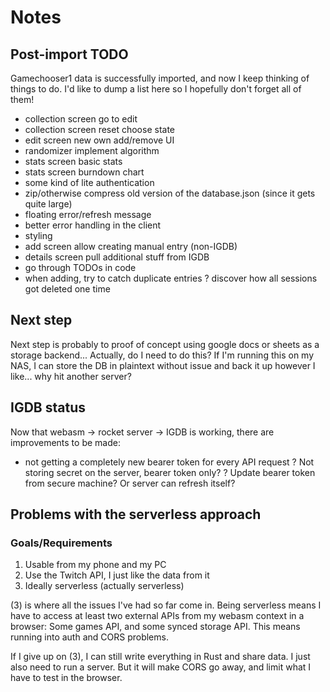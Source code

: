 # Notes

## Post-import TODO

Gamechooser1 data is successfully imported, and now I keep thinking of things to do. I'd like to
dump a list here so I hopefully don't forget all of them!

+ collection screen go to edit
+ collection screen reset choose state
+ edit screen new own add/remove UI
+ randomizer implement algorithm
+ stats screen basic stats
+ stats screen burndown chart
+ some kind of lite authentication
+ zip/otherwise compress old version of the database.json (since it gets quite large)
+ floating error/refresh message
+ better error handling in the client
+ styling
+ add screen allow creating manual entry (non-IGDB)
+ details screen pull additional stuff from IGDB
+ go through TODOs in code
+ when adding, try to catch duplicate entries
? discover how all sessions got deleted one time

## Next step
Next step is probably to proof of concept using google docs or sheets as a storage backend...
Actually, do I need to do this? If I'm running this on my NAS, I can store the DB in plaintext
without issue and back it up however I like... why hit another server?

## IGDB status
Now that webasm -> rocket server -> IGDB is working, there are improvements to be made:
+ not getting a completely new bearer token for every API request
? Not storing secret on the server, bearer token only?
? Update bearer token from secure machine? Or server can refresh itself?

## Problems with the serverless approach

### Goals/Requirements
1. Usable from my phone and my PC
2. Use the Twitch API, I just like the data from it
3. Ideally serverless (actually serverless)

(3) is where all the issues I've had so far come in. Being serverless means I have to access at
least two external APIs from my webasm context in a browser: Some games API, and some synced
storage API. This means running into auth and CORS problems.

If I give up on (3), I can still write everything in Rust and share data. I just also need to run
a server. But it will make CORS go away, and limit what I have to test in the browser.